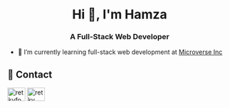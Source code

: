 
<h1 align="center">Hi 👋, I'm Hamza</h1>

<h3 align="center">A Full-Stack Web Developer</h3>




- 🌱 I’m currently learning full-stack web development at [Microverse Inc](https://www.microverse.org/)


## 🔗 Contact
<p align="left">
<a href="https://twitter.com/hamza_ramalan" target="blank"><img align="center" src="https://raw.githubusercontent.com/rahuldkjain/github-profile-readme-generator/master/src/images/icons/Social/twitter.svg" alt="retkyfox" height="30" width="40" /></a>
<a href=https://www.linkedin.com/in/hamza-ramalan/ target="blank"><img align="center" src="https://raw.githubusercontent.com/rahuldkjain/github-profile-readme-generator/master/src/images/icons/Social/linked-in-alt.svg" alt="retky" height="30" width="40" /></a>
</p>
